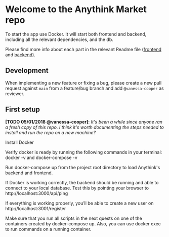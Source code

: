 # Welcome to the Anythink Market repo

To start the app use Docker. It will start both frontend and backend, including all the relevant dependencies, and the db.

Please find more info about each part in the relevant Readme file ([frontend](frontend/readme.md) and [backend](backend/README.md)).

## Development

When implementing a new feature or fixing a bug, please create a new pull request against `main` from a feature/bug branch and add `@vanessa-cooper` as reviewer.

## First setup

**[TODO 05/01/2018 @vanessa-cooper]:** _It's been a while since anyone ran a fresh copy of this repo. I think it's worth documenting the steps needed to install and run the repo on a new machine?_

 Install Docker

 
 Verify docker is ready by running the following commands in your terminal: docker -v and docker-compose -v

 Run docker-compose up from the project root directory to load Anythink's backend and frontend.


 If Docker is working correctly, the backend should be running and able to connect to your local database.
 Test this by pointing your browser to http://localhost:3000/api/ping

 If everything is working properly, you’ll be able to create a new user on http://localhost:3001/register

 
Make sure that you run all scripts in the next quests on one of the containers created by docker-compose up.  Also, you can use docker exec to run commands on a running container.